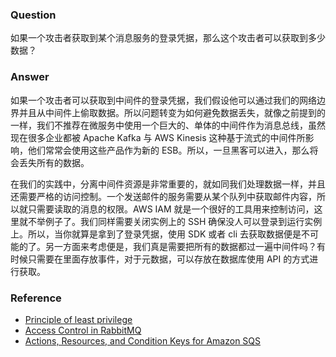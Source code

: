 ### Question

如果一个攻击者获取到某个消息服务的登录凭据，那么这个攻击者可以获取到多少数据？

### Answer

如果一个攻击者可以获取到中间件的登录凭据，我们假设他可以通过我们的网络边界并且从中间件上偷取数据。所以问题转变为如何避免数据丢失，就像之前提到的一样，我们不推荐在微服务中使用一个巨大的、单体的中间件作为消息总线，虽然现在很多企业都被 Apache Kafka 与 AWS Kinesis 这种基于流式的中间件所影响，他们常常会使用这些产品作为新的 ESB。所以，一旦黑客可以进入，那么将会丢失所有的数据。

在我们的实践中，分离中间件资源是非常重要的，就如同我们处理数据一样，并且还需要严格的访问控制。一个发送邮件的服务需要从某个队列中获取邮件内容，所以就只需要读取的消息的权限。AWS IAM 就是一个很好的工具用来控制访问，这里就不举例子了。我们同样需要关闭实例上的 SSH 确保没人可以登录到运行实例上。所以，当你就算是拿到了登录凭据，使用 SDK 或者 cli 去获取数据便是不可能的了。另一方面来考虑便是，我们真是需要把所有的数据都过一遍中间件吗？有时候只需要在里面存放事件，对于元数据，可以存放在数据库使用 API 的方式进行获取。

### Reference

- [Principle of least privilege](https://en.wikipedia.org/wiki/Principle_of_least_privilege)
- [Access Control in RabbitMQ](https://www.rabbitmq.com/access-control.html)
- [Actions, Resources, and Condition Keys for Amazon SQS](https://docs.aws.amazon.com/IAM/latest/UserGuide/list_amazonsqs.html)

